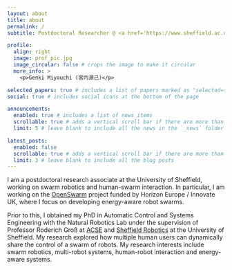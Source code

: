 ```yaml
---
layout: about
title: about
permalink: /
subtitle: Postdoctoral Researcher @ <a href='https://www.sheffield.ac.uk/'>The University of Sheffield</a>. PhD

profile:
  align: right
  image: prof_pic.jpg
  image_circular: false # crops the image to make it circular
  more_info: >
    <p>Genki Miyauchi (宮内源己)</p>

selected_papers: true # includes a list of papers marked as "selected={true}"
social: true # includes social icons at the bottom of the page

announcements:
  enabled: true # includes a list of news items
  scrollable: true # adds a vertical scroll bar if there are more than 3 news items
  limit: 5 # leave blank to include all the news in the `_news` folder

latest_posts:
  enabled: false
  scrollable: true # adds a vertical scroll bar if there are more than 3 new posts items
  limit: 3 # leave blank to include all the blog posts
---
```


I am a postdoctoral research associate at the University of Sheffield, working on swarm robotics and human-swarm interaction.
In particular, I am working on the [OpenSwarm](https://openswarm.eu/) project funded by Horizon Europe / Innovate UK, where I focus on developing energy-aware robot swarms.

Prior to this, I obtained my PhD in Automatic Control and Systems Engineering with the Natural Robotics Lab under the supervision of Professor Roderich Groß at [ACSE](https://www.sheffield.ac.uk/acse) and [Sheffield Robotics](https://www.sheffield.ac.uk/sheffieldrobotics) at the University of Sheffield.
My research explored how multiple human users can dynamically share the control of a swarm of robots.
My research interests include swarm robotics, multi-robot systems, human-robot interaction and energy-aware systems.

<!-- [Email](mailto:g.miyauchi@sheffield.ac.uk)  /  [CV](assets/pdf/example_pdf.pdf)  /  [X](https://twitter.com/genki_miyauchi)  /  [GitHub](https://github.com/genkimiyauchi)  /  [GitLab](https://gitlab.com/genki_miyauchi)  /  [Google Scholar](https://scholar.google.com/citations?user=nwPZ0IsAAAAJ&hl=en) -->
